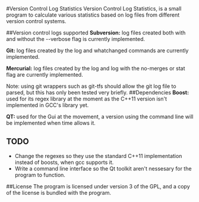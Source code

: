 #Version Control Log Statistics
Version Control Log Statistics, is a small program to calculate various statistics based on log files from different version control systems.

##Version control logs supported
**Subversion:** log files created both with and without the --verbose flag is currently implemented.

**Git:** log files created by the log and whatchanged commands are currently implemented.

**Mercurial:** log files created by the log and log with the no-merges or stat flag are currently implemented.

Note: using git wrappers such as git-tfs should allow the git log file to parsed, but this has only been tested very briefly.
##Dependencies
**Boost:** used for its regex library at the moment as the C++11 version isn't implemented in GCC's library yet.

**QT:** used for the Gui at the movement, a version using the command line will be implemented when time allows it.

## TODO
+ Change the regexes so they use the standard C++11 implementation instead of boosts, when gcc supports it.
+ Write a command line interface so the Qt toolkit aren't nessesary for the program to function.

##License
The program is licensed under version 3 of the GPL, and a copy of the license is bundled with the program. 
